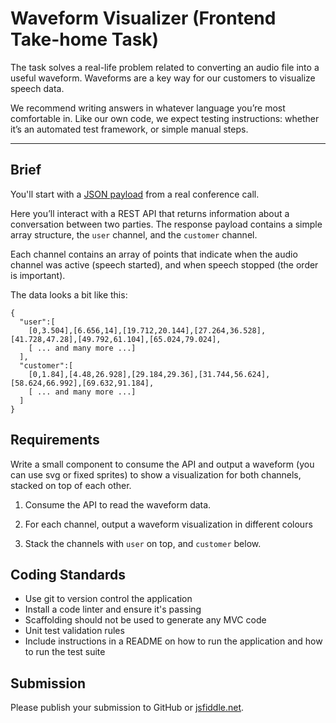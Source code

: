 # Waveform Visualizer (Frontend Take-home Task)

The task solves a real-life problem related to converting an audio file into a useful waveform. Waveforms are a key way for our customers to visualize speech data.

We recommend writing answers in whatever language you’re most comfortable in. Like our own code, we expect testing instructions: whether it’s an automated test framework, or simple manual steps.

---

## Brief

You'll start with a [JSON payload](https://rawgit.com/jiminny/join-the-team/master/assets/wavedata.json) from a real conference call.

Here you’ll interact with a REST API that returns information about a conversation between two parties.
The response payload contains a simple array structure, the `user` channel, and the `customer` channel.

Each channel contains an array of points that indicate when the audio channel was active (speech started), and when speech stopped (the order is important).

The data looks a bit like this:

```
{
  "user":[
    [0,3.504],[6.656,14],[19.712,20.144],[27.264,36.528],[41.728,47.28],[49.792,61.104],[65.024,79.024],
    [ ... and many more ...]
  ],
  "customer":[
    [0,1.84],[4.48,26.928],[29.184,29.36],[31.744,56.624],[58.624,66.992],[69.632,91.184],
    [ ... and many more ...]
  ]
}
```

## Requirements

Write a small component to consume the API and output a waveform (you can use svg or fixed sprites) to show a visualization for both channels, stacked on top of each other.

1. Consume the API to read the waveform data.

2. For each channel, output a waveform visualization in different colours

3. Stack the channels with `user` on top, and `customer` below.

## Coding Standards

* Use git to version control the application
* Install a code linter and ensure it's passing
* Scaffolding should not be used to generate any MVC code
* Unit test validation rules
* Include instructions in a README on how to run the application and how to run the test suite

## Submission

Please publish your submission to GitHub or [jsfiddle.net](https://jsfiddle.net/).
